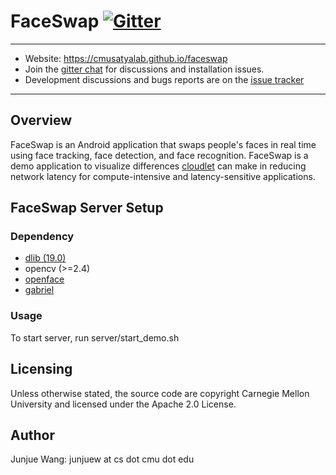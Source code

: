 # FaceSwap [![Gitter](https://badges.gitter.im/cmusatyalab/faceswap.svg)](https://gitter.im/cmusatyalab/faceswap?utm_source=badge&utm_medium=badge&utm_campaign=pr-badge&utm_content=badge)

---

+ Website: https://cmusatyalab.github.io/faceswap
+ Join the
  [gitter chat](https://gitter.im/cmusatyalab/faceswap)
  for discussions and installation issues.
+ Development discussions and bugs reports are on the
  [issue tracker](https://github.com/cmusatyalab/faceswap/issues)

---

## Overview ##
FaceSwap is an Android application that swaps people's faces in real time using face tracking, face detection, and face recognition.
FaceSwap is a demo application to visualize differences [cloudlet](http://elijah.cs.cmu.edu/) can make in reducing network latency for compute-intensive and latency-sensitive applications.

## FaceSwap Server Setup ##
### Dependency ###

* [dlib (19.0)](https://github.com/davisking/dlib/releases/tag/v19.0)
* opencv (>=2.4)
* [openface](https://github.com/cmusatyalab/openface/releases/tag/0.2.1)
* [gabriel](https://github.com/cmusatyalab/gabriel/releases/tag/mobisys2016submission)

### Usage ###
To start server, run server/start_demo.sh

## Licensing ##
Unless otherwise stated, the source code are copyright Carnegie Mellon University and licensed under the Apache 2.0 License.

## Author ##
Junjue Wang: junjuew at cs dot cmu dot edu
